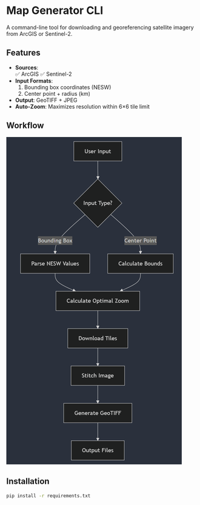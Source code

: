 # Map Generator CLI

A command-line tool for downloading and georeferencing satellite imagery from ArcGIS or Sentinel-2.

## Features

- **Sources**:  
  ✅ ArcGIS
  ✅ Sentinel-2 
- **Input Formats**:  
  1. Bounding box coordinates (NESW)  
  2. Center point + radius (km)  
- **Output**: GeoTIFF + JPEG  
- **Auto-Zoom**: Maximizes resolution within 6×6 tile limit  

## Workflow

![flowchart](assets/flowchart.png)

## Installation

```bash
pip install -r requirements.txt
